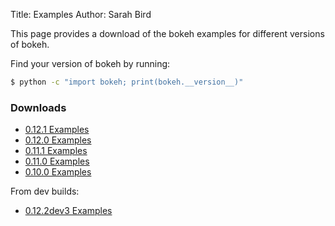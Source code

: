 Title: Examples
Author: Sarah Bird

This page provides a download of the bokeh examples for different versions of bokeh.

Find your version of bokeh by running:

```sh
$ python -c "import bokeh; print(bokeh.__version__)"
```

### Downloads

* [0.12.1 Examples](/assets/examples-0.12.1.zip)
* [0.12.0 Examples](/assets/examples-0.12.0.zip)
* [0.11.1 Examples](/assets/examples-0.11.1.zip)
* [0.11.0 Examples](/assets/examples-0.11.0.zip)
* [0.10.0 Examples](/assets/examples-0.10.0.zip)


From dev builds:

* [0.12.2dev3 Examples](/assets/examples-0.12.2dev3.zip)
